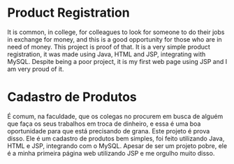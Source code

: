 # Product Registration
It is common, in college, for colleagues to look for someone to do their jobs in exchange for money, and this is a good opportunity for those who are in need of money. This project is proof of that. It is a very simple product registration, it was made using Java, HTML and JSP, integrating with MySQL. Despite being a poor project, it is my first web page using JSP and I am very proud of it.

# Cadastro de Produtos
É comum, na faculdade, que os colegas no procurem em busca de alguém que faça os seus trabalhos em troca de dinheiro, e essa é uma boa oportunidade para que está precisando de grana. Este projeto é prova disso. Ele é um cadastro de produtos bem simples, foi feito utilizando Java, HTML e JSP, integrando com o MySQL. Apesar de ser um projeto pobre, ele é a minha primeira página web utilizando JSP e me orgulho muito disso.
